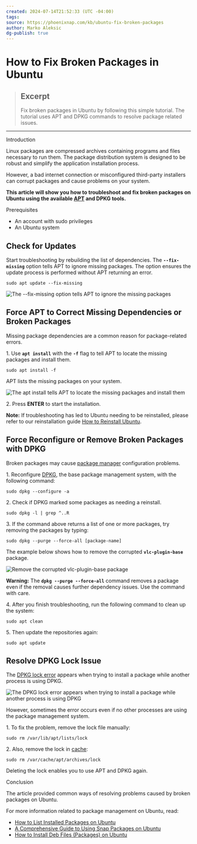 ```yaml
---
created: 2024-07-14T21:52:33 (UTC -04:00)
tags: 
source: https://phoenixnap.com/kb/ubuntu-fix-broken-packages
author: Marko Aleksic
dg-publish: true
---
```


# How to Fix Broken Packages in Ubuntu 

> ## Excerpt
> Fix broken packages in Ubuntu by following this simple tutorial. The tutorial uses APT and DPKG commands to resolve package related issues.

---
Introduction

Linux packages are compressed archives containing programs and files necessary to run them. The package distribution system is designed to be robust and simplify the application installation process.

However, a bad internet connection or misconfigured third-party installers can corrupt packages and cause problems on your system.

**This article will show you how to troubleshoot and fix broken packages on Ubuntu using the available [APT](https://phoenixnap.com/kb/how-to-manage-packages-ubuntu-debian-apt-get) and DPKG tools.**


Prerequisites

-   An account with sudo privileges
-   An Ubuntu system

## Check for Updates

Start troubleshooting by rebuilding the list of dependencies. The **`--fix-missing`** option tells APT to ignore missing packages. The option ensures the update process is performed without APT returning an error.

```
sudo apt update --fix-missing
```

![The --fix-missing option tells APT to ignore the missing packages](https://phoenixnap.com/kb/wp-content/uploads/2021/10/output-from-sudo-apt-update-fix-missing.png)

## Force APT to Correct Missing Dependencies or Broken Packages

Missing package dependencies are a common reason for package-related errors.

1\. Use **`apt install`** with the **`-f`** flag to tell APT to locate the missing packages and install them.

```
sudo apt install -f
```

APT lists the missing packages on your system.

![The apt install tells APT to locate the missing packages and install them](https://phoenixnap.com/kb/wp-content/uploads/2021/10/output-from-sudo-apt-install-f-fix-broken-dependencies.png)

2\. Press **ENTER** to start the installation.

**Note:** If troubleshooting has led to Ubuntu needing to be reinstalled, please refer to our reinstallation guide [How to Reinstall Ubuntu](https://phoenixnap.com/kb/reinstall-ubuntu).

## Force Reconfigure or Remove Broken Packages with DPKG

Broken packages may cause [package manager](https://phoenixnap.com/glossary/what-is-a-package-manager) configuration problems.

1\. Reconfigure [DPKG](https://phoenixnap.com/kb/dpkg-command), the base package management system, with the following command:

```
sudo dpkg --configure -a
```

2\. Check if DPKG marked some packages as needing a reinstall.

```
sudo dpkg -l | grep ^..R
```

3\. If the command above returns a list of one or more packages, try removing the packages by typing:

```
sudo dpkg --purge --force-all [package-name]
```

The example below shows how to remove the corrupted **`vlc-plugin-base`** package.

![Remove the corrupted vlc-plugin-base package](https://phoenixnap.com/kb/wp-content/uploads/2021/10/output-from-sudo-dpkg-purge-force-all-vlc-plugin-base.png)

**Warning:** The **`dpkg --purge --force-all`** command removes a package even if the removal causes further dependency issues. Use the command with care.

4\. After you finish troubleshooting, run the following command to clean up the system:

```
sudo apt clean
```

5\. Then update the repositories again:

```
sudo apt update
```

## Resolve DPKG Lock Issue

The [DPKG lock error](https://phoenixnap.com/kb/fix-could-not-get-lock-error-ubuntu) appears when trying to install a package while another process is using DPKG.

![The DPKG lock error appears when trying to install a package while another process is using DPKG](https://phoenixnap.com/kb/wp-content/uploads/2021/10/output-from-sudo-apt-install-vlc-dpkg-lock.png)

However, sometimes the error occurs even if no other processes are using the package management system.

1\. To fix the problem, remove the lock file manually:

```
sudo rm /var/lib/apt/lists/lock
```

2\. Also, remove the lock in [cache](https://phoenixnap.com/glossary/what-is-cache):

```
sudo rm /var/cache/apt/archives/lock
```

Deleting the lock enables you to use APT and DPKG again.

Conclusion

The article provided common ways of resolving problems caused by broken packages on Ubuntu.

For more information related to package management on Ubuntu, read:

-   [How to List Installed Packages on Ubuntu](https://phoenixnap.com/kb/ubuntu-list-installed-packages)
-   [A Comprehensive Guide to Using Snap Packages on Ubuntu](https://phoenixnap.com/kb/snap-packages)
-   [How to Install Deb Files (Packages) on Ubuntu](https://phoenixnap.com/kb/install-deb-files-ubuntu)
